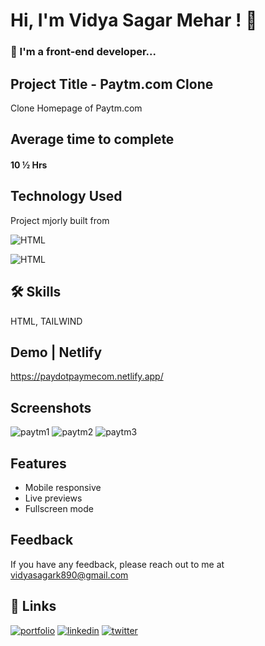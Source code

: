 
# Hi, I'm Vidya Sagar Mehar ! 👋


### 🚀 I'm a front-end developer...



## Project Title - Paytm.com Clone

Clone Homepage of Paytm.com

## Average time to complete
#### 10 ½ Hrs




## Technology Used

Project mjorly built from

![HTML](https://img.shields.io/badge/FirstTech-TAILWIND-orange)

![HTML](https://img.shields.io/badge/SecondTech-HTML-blue)

## 🛠 Skills
HTML, TAILWIND

## Demo | Netlify
https://paydotpaymecom.netlify.app/


## Screenshots
![paytm1](https://user-images.githubusercontent.com/92782806/185618766-18b73982-2bcc-4a73-903c-ad4fa2406e3c.png)
![paytm2](https://user-images.githubusercontent.com/92782806/185618799-56a3b438-f61a-4b13-9210-488031241aab.png)
![paytm3](https://user-images.githubusercontent.com/92782806/185618875-bad54c48-a68a-4eb1-9221-099bcd357ac5.png)


## Features

- Mobile responsive
- Live previews
- Fullscreen mode


## Feedback

If you have any feedback, please reach out to me at vidyasagark890@gmail.com


## 🔗 Links
[![portfolio](https://img.shields.io/badge/my_portfolio-000?style=for-the-badge&logo=ko-fi&logoColor=white)](https://www.findcoder.io/u/vidyasagarmehar)
[![linkedin](https://img.shields.io/badge/linkedin-0A66C2?style=for-the-badge&logo=linkedin&logoColor=white)](https://www.linkedin.com/)
[![twitter](https://img.shields.io/badge/twitter-1DA1F2?style=for-the-badge&logo=twitter&logoColor=white)](https://twitter.com/Cherry_Reyans)

